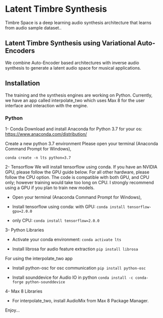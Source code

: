 # Latent Timbre Synthesis

Timbre Space is a deep learning audio synthesis architecture that learns from audio sample dataset.. 

## Latent Timbre Synthesis using Variational Auto-Encoders
We combine Auto-Encoder based architectures with inverse audio synthesis to generate a latent audio space for musical applications.

## Installation 

The training and the synthesis engines are working on Python. Currently, we have an app called interpolate_two which uses Max 8 for the user interface and interaction with the engine. 

### Python 

1- Conda 
Download and install Anaconda for Python 3.7 for your os:
https://www.anaconda.com/distribution/

Create a new python 3.7 environment
Please open your terminal (Anaconda Command Prompt for Windows),

`conda create -n lts python=3.7`

2- Tensorflow
We will install tensorflow using conda. If you have an NVIDIA GPU, please follow the GPU guide below. For all other hardware, please follow the CPU option. The code is compatible with both GPU, and CPU only; however training would take too long on CPU. I strongly recommend using a GPU if you plan to train new models. 


- Open your terminal (Anaconda Command Prompt for Windows),

- Install tensorflow using conda:
with GPU:
`conda install tensorflow-gpu=2.0.0`

- only CPU:
`conda install tensorflow=2.0.0`

3- Python Libraries

- Activate your conda environment:
`conda activate lts`

- Install librosa for audio feature extraction
`pip install librosa`


For using the interpolate_two app

- Install python-osc for osc communication
`pip install python-osc`

- Install sounddevice for Audio IO in python
`conda install -c conda-forge python-sounddevice`

4- Max 8 Libraries

- For interpolate_two, install AudioMix from Max 8 Package Manager. 

Enjoy...
